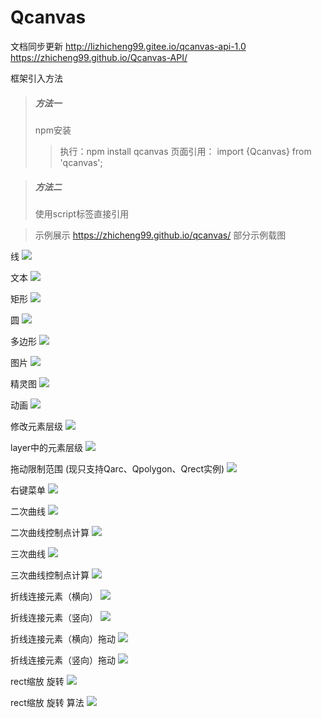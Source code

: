 # Qcanvas

文档同步更新
http://lizhicheng99.gitee.io/qcanvas-api-1.0 
https://zhicheng99.github.io/Qcanvas-API/ 



框架引入方法
> ##### 方法一
> npm安装
>> 执行：npm install qcanvas
>> 页面引用： import {Qcanvas} from 'qcanvas';




> ##### 方法二
> 使用script标签直接引用

> 示例展示
https://zhicheng99.github.io/qcanvas/
部分示例载图

线
![](img/2.0/gif/line.gif)


文本
![](img/2.0/gif/text.gif)

矩形
![](img/2.0/gif/rect.gif)

圆
![](img/2.0/gif/arc.gif)

多边形
![](img/2.0/gif/polygon.gif)

图片
![](img/2.0/gif/img.gif)

精灵图
![](img/2.0/gif/spirit.gif)

动画
![](img/2.0/gif/animate.gif)

修改元素层级
![](img/2.0/gif/z-index.gif)

layer中的元素层级
![](img/2.0/gif/layer.gif)

拖动限制范围 (现只支持Qarc、Qpolygon、Qrect实例)
![](img/2.0/gif/range.gif)

右键菜单
![](img/2.0/gif/contextMenu.gif)

二次曲线
![](img/2.0/gif/quadraticCurve.gif)

二次曲线控制点计算
![](img/2.0/gif/quadraticCurve_handler.gif)


三次曲线
![](img/2.0/gif/bezierCurve.gif)

三次曲线控制点计算
![](img/2.0/gif/bezierCurve_handler.gif)

折线连接元素（横向）
![](img/2.0/gif/broken_horizontal.gif)

折线连接元素（竖向）
![](img/2.0/gif/broken_vertical.gif)

折线连接元素（横向）拖动
![](img/2.0/gif/broken_horizontal_drag.gif)

折线连接元素（竖向）拖动
![](img/2.0/gif/broken_vertical_drag.gif)

rect缩放 旋转
![](img/2.0/gif/resize.gif)

rect缩放 旋转 算法
![](img/2.0/gif/rotate.gif)
